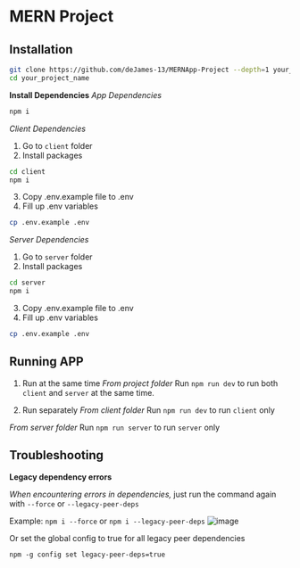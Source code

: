 # MERN Project

## Installation

```bash
git clone https://github.com/deJames-13/MERNApp-Project --depth=1 your_project_name
cd your_project_name 
```

**Install Dependencies**
_App Dependencies_
```bash
npm i
```
_Client Dependencies_
1. Go to `client` folder
2. Install packages
```bash
cd client
npm i
```
3. Copy .env.example file to .env
4. Fill up .env variables
```bash
cp .env.example .env
```


_Server Dependencies_
1. Go to `server` folder
2. Install packages
```bash
cd server
npm i
```
3. Copy .env.example file to .env
4. Fill up .env variables
```bash
cp .env.example .env
```

## Running APP
1. Run at the same time
_From project folder_
Run `npm run dev` to run both `client` and `server` at the same time.

2. Run separately
_From client folder_
Run `npm run dev` to run `client` only

_From server folder_
Run `npm run server` to run `server` only

## Troubleshooting
**Legacy dependency errors**

  _When encountering errors in dependencies,_ just run the command again with `--force` or `--legacy-peer-deps`
  
  Example: `npm i --force` or `npm i --legacy-peer-deps`
  ![image](https://github.com/user-attachments/assets/97f0ccac-1348-4386-b9f5-af20f881107f)

  Or set the global config to true for all legacy peer dependencies

  `npm -g config set legacy-peer-deps=true`

